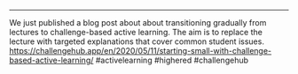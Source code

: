 ---
We just published a blog post about about transitioning gradually from lectures to challenge-based active learning.
The aim is to replace the lecture with targeted explanations that cover common student issues.
https://challengehub.app/en/2020/05/11/starting-small-with-challenge-based-active-learning/
#activelearning #highered #challengehub
